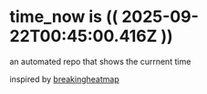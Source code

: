 # time_now is (( 2025-09-22T00:45:00.416Z ))

an automated repo that shows the currnent time

inspired by [breakingheatmap](https://github.com/breakingheatmap/breakingheatmap)
